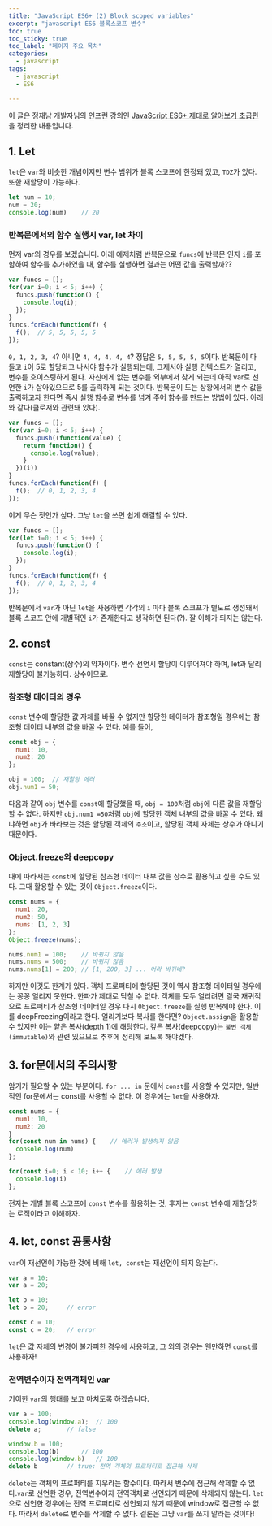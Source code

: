 ```yaml
---
title: "JavaScript ES6+ (2) Block scoped variables"
excerpt: "javascript ES6 블록스코프 변수"
toc: true
toc_sticky: true
toc_label: "페이지 주요 목차"
categories:
  - javascript
tags:
  - javascript
  - ES6

---
```


이 글은 정재남 개발자님의 인프런 강의인 <a href="https://www.inflearn.com/course/ecmascript-6-flow" target="_blank">JavaScript ES6+ 제대로 알아보기 초급편</a>을 정리한 내용입니다.



## 1. Let

 `let`은 `var`와 비슷한 개념이지만 변수 범위가 블록 스코프에 한정돼 있고, `TDZ`가 있다. 또한 재할당이 가능하다.
 ```javascript
let num = 10;
num = 20;
console.log(num)	// 20
 ```

### 반복문에서의 함수 실행시 var, let 차이
먼저 var의 경우를 보겠습니다. 아래 예제처럼 반복문으로 `funcs`에 반복문 인자 `i`를 포함하여 함수를 추가하였을 때, 함수를 실행하면 결과는 어떤 값을 출력할까??
```javascript
var funcs = [];
for(var i=0; i < 5; i++) {
  funcs.push(function() {
    console.log(i);
  });
}
funcs.forEach(function(f) {
  f();	// 5, 5, 5, 5, 5
});
```
`0, 1, 2, 3, 4`? 아니면 `4, 4, 4, 4, 4`? 정답은 `5, 5, 5, 5, 5`이다. 반복문이 다 돌고 `i`이 5로 할당되고 나서야 함수가 실행되는데, 그제서야 실행 컨텍스트가 열리고, 변수를 호이스팅하게 된다. 자신에게 없는 변수를 외부에서 찾게 되는데 아직 var로 선언한 `i`가 살아있으므로 5를 출력하게 되는 것이다. 
반복문이 도는 상황에서의 변수 값을 출력하고자 한다면 즉시 실행 함수로 변수를 넘겨 주어 함수를 만드는 방법이 있다. 아래와 같다(클로저와 관련돼 있다).
```javascript
var funcs = [];
for(var i=0; i < 5; i++) {
  funcs.push((function(value) {
    return function() {
      console.log(value);
    }
  })(i))
}
funcs.forEach(function(f) {
  f();	// 0, 1, 2, 3, 4
});
```
이게 무슨 짓인가 싶다. 그냥 `let`을 쓰면 쉽게 해결할 수 있다.

```javascript
var funcs = [];
for(let i=0; i < 5; i++) {
  funcs.push(function() {
    console.log(i);
  });
}
funcs.forEach(function(f) {
  f();	// 0, 1, 2, 3, 4
});
```
반복문에서 `var`가 아닌 `let`을 사용하면 각각의 `i` 마다 블록 스코프가 별도로 생성돼서 블록 스코프 안에 개별적인 `i`가 존재한다고 생각하면 된다(?). 잘 이해가 되지는 않는다.

## 2. const
`const`는 constant(상수)의 약자이다. 변수 선언시 할당이 이루어져야 하며, let과 달리 재할당이 불가능하다. 상수이므로.

### 참조형 데이터의 경우
`const` 변수에 할당한 값 자체를 바꿀 수 없지만 할당한 데이터가 참조형일 경우에는 참조형 데이터 내부의 값을 바꿀 수 있다. 예를 들어,
```javascript
const obj = {
  num1: 10,
  num2: 20
};

obj = 100;	// 재할당 에러
obj.num1 = 50;
```
다음과 같이 `obj` 변수를 `const`에 할당했을 때, `obj = 100`처럼 `obj`에 다른 값을 재할당할 수 없다. 하지만 `obj.num1 =50`처럼 `obj`에 할당한 객체 내부의 값을 바꿀 수 있다. 왜냐하면 `obj`가 바라보는 것은 할당된 객체의 `주소`이고, 할당된 객체 자체는 상수가 아니기 때문이다.

### Object.freeze와 deepcopy
때에 따라서는 `const`에 할당된 참조형 데이터 내부 값을 상수로 활용하고 싶을 수도 있다. 그때 활용할 수 있는 것이 `Object.freeze`이다.
```javascript
const nums = {
  num1: 20,
  num2: 50,
  nums: [1, 2, 3]
};
Object.freeze(nums);

nums.num1 = 100;	// 바뀌지 않음
nums.nums = 500;	// 바뀌지 않음
nums.nums[1] = 200;	// [1, 200, 3] ... 어라 바뀌네?
```
하지만 이것도 한계가 있다. 객체 프로퍼티에 할당된 것이 역시 참조형 데이터일 경우에는 꽁꽁 얼리지 못한다. 한파가 제대로 닥칠 수 없다. 객체를 모두 얼리려면 결국 재귀적으로 프로퍼티가 참조형 데이터일 경우 다시 `Object.freeze`를 실행 반복해야 한다. 이를 deepFreezing이라고 한다. 
얼리기보다 복사를 한다면? `Object.assign`을 활용할 수 있지만 이는 얕은 복사(depth 1)에 해당한다. 깊은 복사(deepcopy)는 `불변 객체(immutable)`와 관련 있으므로 추후에 정리해 보도록 해야겠다.

## 3. for문에서의 주의사항
암기가 필요할 수 있는 부분이다. `for ... in` 문에서 `const`를 사용할 수 있지만, 일반적인 for문에서는 const를 사용할 수 없다. 이 경우에는 `let`을 사용하자.
```javascript
const nums = {
  num1: 10,
  num2: 20
}
for(const num in nums) {	// 에러가 발생하지 않음
  console.log(num)
};	

for(const i=0; i < 10; i++ {	// 에러 발생
  console.log(i)
};
```
전자는 개별 블록 스코프에 `const` 변수를 활용하는 것, 후자는 `const` 변수에 재할당하는 로직이라고 이해하자.

## 4. let, const 공통사항
`var`이 재선언이 가능한 것에 비해 `let, const`는 재선언이 되지 않는다.
```javascript
var a = 10;
var a = 20;

let b = 10;
let b = 20; 	// error

const c = 10;
const c = 20;	// error
```
`let`은 값 자체의 변경이 불가피한 경우에 사용하고, 그 외의 경우는 웬만하면 `const`를 사용하자!

### 전역변수이자 전역객체인 var
기이한 `var`의 행태를 보고 마치도록 하겠습니다.
```javascript
var a = 100;
console.log(window.a);	// 100
delete a;		// false

window.b = 100;
console.log(b)		// 100
console.log(window.b)	// 100
delete b		// true: 전역 객체의 프로퍼티로 접근해 삭제
```
`delete`는 객체의 프로퍼티를 지우라는 함수이다. 따라서 변수에 접근해 삭제할 수 없다.`var`로 선언한 경우, 전역변수이자 전역객체로 선언되기 때문에 삭제되지 않는다. `let`으로 선언한 경우에는 전역 프로퍼티로 선언되지 않기 때문에 window로 접근할 수 없다. 따라서 `delete`로 변수를 삭제할 수 없다.
결론은 그냥 `var`를 쓰지 말라는 것이다!